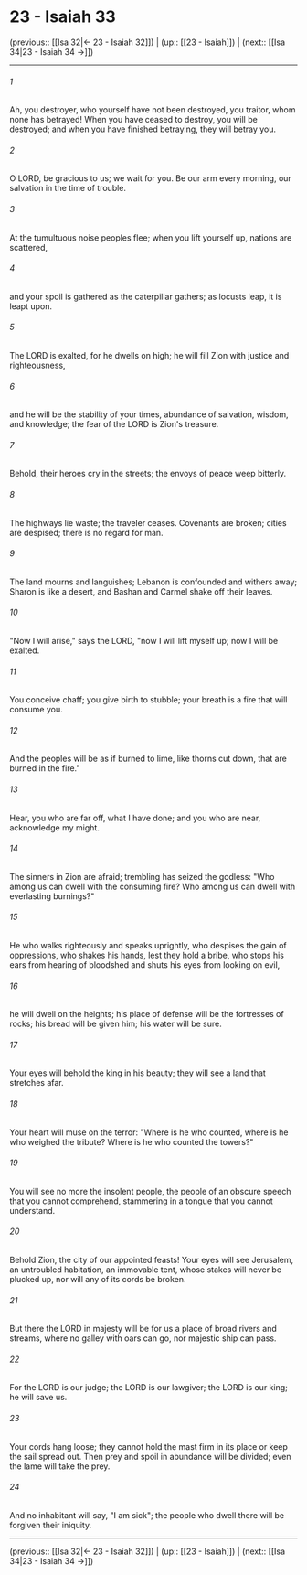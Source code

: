# 23 - Isaiah 33

(previous:: [[Isa 32|← 23 - Isaiah 32]]) | (up:: [[23 - Isaiah]]) | (next:: [[Isa 34|23 - Isaiah 34 →]])

***


###### 1 
Ah, you destroyer, who yourself have not been destroyed, you traitor, whom none has betrayed! When you have ceased to destroy, you will be destroyed; and when you have finished betraying, they will betray you. 

###### 2 
O LORD, be gracious to us; we wait for you. Be our arm every morning, our salvation in the time of trouble. 

###### 3 
At the tumultuous noise peoples flee; when you lift yourself up, nations are scattered, 

###### 4 
and your spoil is gathered as the caterpillar gathers; as locusts leap, it is leapt upon. 

###### 5 
The LORD is exalted, for he dwells on high; he will fill Zion with justice and righteousness, 

###### 6 
and he will be the stability of your times, abundance of salvation, wisdom, and knowledge; the fear of the LORD is Zion's treasure. 

###### 7 
Behold, their heroes cry in the streets; the envoys of peace weep bitterly. 

###### 8 
The highways lie waste; the traveler ceases. Covenants are broken; cities are despised; there is no regard for man. 

###### 9 
The land mourns and languishes; Lebanon is confounded and withers away; Sharon is like a desert, and Bashan and Carmel shake off their leaves. 

###### 10 
"Now I will arise," says the LORD, "now I will lift myself up; now I will be exalted. 

###### 11 
You conceive chaff; you give birth to stubble; your breath is a fire that will consume you. 

###### 12 
And the peoples will be as if burned to lime, like thorns cut down, that are burned in the fire." 

###### 13 
Hear, you who are far off, what I have done; and you who are near, acknowledge my might. 

###### 14 
The sinners in Zion are afraid; trembling has seized the godless: "Who among us can dwell with the consuming fire? Who among us can dwell with everlasting burnings?" 

###### 15 
He who walks righteously and speaks uprightly, who despises the gain of oppressions, who shakes his hands, lest they hold a bribe, who stops his ears from hearing of bloodshed and shuts his eyes from looking on evil, 

###### 16 
he will dwell on the heights; his place of defense will be the fortresses of rocks; his bread will be given him; his water will be sure. 

###### 17 
Your eyes will behold the king in his beauty; they will see a land that stretches afar. 

###### 18 
Your heart will muse on the terror: "Where is he who counted, where is he who weighed the tribute? Where is he who counted the towers?" 

###### 19 
You will see no more the insolent people, the people of an obscure speech that you cannot comprehend, stammering in a tongue that you cannot understand. 

###### 20 
Behold Zion, the city of our appointed feasts! Your eyes will see Jerusalem, an untroubled habitation, an immovable tent, whose stakes will never be plucked up, nor will any of its cords be broken. 

###### 21 
But there the LORD in majesty will be for us a place of broad rivers and streams, where no galley with oars can go, nor majestic ship can pass. 

###### 22 
For the LORD is our judge; the LORD is our lawgiver; the LORD is our king; he will save us. 

###### 23 
Your cords hang loose; they cannot hold the mast firm in its place or keep the sail spread out. Then prey and spoil in abundance will be divided; even the lame will take the prey. 

###### 24 
And no inhabitant will say, "I am sick"; the people who dwell there will be forgiven their iniquity.

***

(previous:: [[Isa 32|← 23 - Isaiah 32]]) | (up:: [[23 - Isaiah]]) | (next:: [[Isa 34|23 - Isaiah 34 →]])
